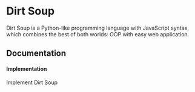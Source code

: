 # Dirt Soup
Dirt Soup is a Python-like programming language with JavaScript syntax, which combines the best of both worlds: OOP with easy web application.

## Documentation
#### Implementation
Implement Dirt Soup
